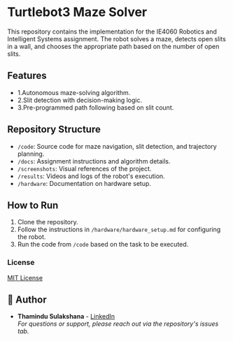# Turtlebot3 Maze Solver

This repository contains the implementation for the IE4060 Robotics and Intelligent Systems assignment. The robot solves a maze, detects open slits in a wall, and chooses the appropriate path based on the number of open slits.

## Features
- 1.Autonomous maze-solving algorithm.
- 2.Slit detection with decision-making logic.
- 3.Pre-programmed path following based on slit count.

## Repository Structure
- `/code`: Source code for maze navigation, slit detection, and trajectory planning.
- `/docs`: Assignment instructions and algorithm details.
- `/screenshots`: Visual references of the project.
- `/results`: Videos and logs of the robot's execution.
- `/hardware`: Documentation on hardware setup.

## How to Run
1. Clone the repository.
2. Follow the instructions in `/hardware/hardware_setup.md` for configuring the robot.
3. Run the code from `/code` based on the task to be executed.

### License
[MIT License](LICENSE)

## 👤 Author
- **Thamindu Sulakshana** - [LinkedIn](https://www.linkedin.com/in/thamindu-sulakshana-232a39216/)  
  *For questions or support, please reach out via the repository's issues tab.*
